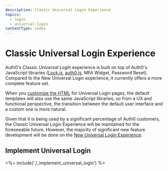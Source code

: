 ```yaml
---
description: Classic Universal Login Experience
topics:
  - login
  - universal-login
contentType: index
---
```

# Classic Universal Login Experience

Auth0's Classic <dfn data-key="universal-login">Universal Login</dfn> experience is built on top of Auth0's JavaScript libraries <dfn data-key="lock">([Lock.js](/libraries/lock)</dfn>, [auth0.js](/libraries/auth0js), MFA Widget, Password Reset). Compared to the New Universal Login experience, it currently offers a more complete feature set.

When you [customize the HTML](${manage_url}/#/login_page) for Universal Login pages, the default templates will also use the same JavaScript libraries, so from a UX and functional perspective, the transition between the default user interface and a custom one is more natural.  

Given that it is being used by a significant percentage of Auth0 customers, the Classic Universal Login Experience will be maintained for the foreseeable future. However, the majority of significant new feature development will be done on the [New Universal Login Experience](/universal-login/new).

## Implement Universal Login

<%= include('./_implement_universal_login') %>
